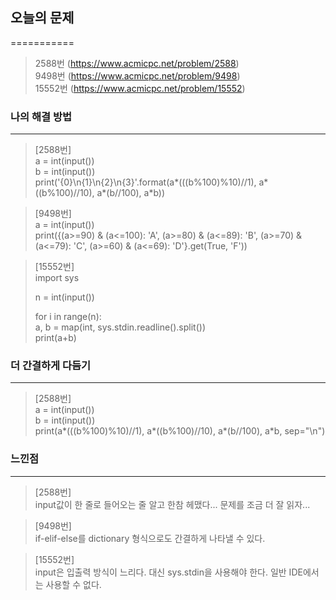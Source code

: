 ## 오늘의 문제
===========

>2588번 (https://www.acmicpc.net/problem/2588)   
>9498번 (https://www.acmicpc.net/problem/9498)   
>15552번 (https://www.acmicpc.net/problem/15552)
   
### 나의 해결 방법
--------------
   
>[2588번]   
>a = int(input())   
>b = int(input())   
>print('{0}\n{1}\n{2}\n{3}'.format(a*(((b%100)%10)//1), a*((b%100)//10), a*(b//100), a*b))   
   
>[9498번]   
>a = int(input())   
>print({(a>=90) & (a<=100): 'A', (a>=80) & (a<=89): 'B', (a>=70) & (a<=79): 'C', (a>=60) & (a<=69): 'D'}.get(True, 'F'))   
   
>[15552번]   
>import sys   
>   
>n = int(input())   
>   
>for i in range(n):   
>    a, b = map(int, sys.stdin.readline().split())   
>    print(a+b)   
   
### 더 간결하게 다듬기
-----------------

>[2588번]   
>a = int(input())   
>b = int(input())   
>print(a*(((b%100)%10)//1), a*((b%100)//10), a*(b//100), a*b, sep="\n")   
   
   
### 느낀점
--------
>[2588번]   
>input값이 한 줄로 들어오는 줄 알고 한참 헤맸다... 문제를 조금 더 잘 읽자...

>[9498번]   
>if-elif-else를 dictionary 형식으로도 간결하게 나타낼 수 있다.

>[15552번]   
>input은 입출력 방식이 느리다. 대신 sys.stdin을 사용해야 한다. 일반 IDE에서는 사용할 수 없다.
